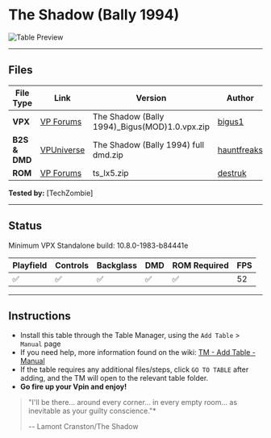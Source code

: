 ﻿# The Shadow (Bally 1994)

![Table Preview](../../images/vpx-theshadow-table.jpg)

---

## Files
| File Type | Link | Version | Author |  
|-----------|--------|----------|--------------|
| **VPX**  | [ VP Forums](https://www.vpforums.org/index.php?app=downloads&showfile=17050) | The Shadow (Bally 1994)_Bigus(MOD)1.0.vpx.zip | [bigus1](https://www.vpforums.org/index.php?showuser=107629) |
| **B2S & DMD** | [VPUniverse](https://vpuniverse.com/files/file/12214-the-shadow-bally-1994-b2s-with-full-dmd/) | The Shadow (Bally 1994) full dmd.zip | [hauntfreaks](https://vpuniverse.com/profile/5216-hauntfreaks/) |
| **ROM** | [VP Forums](https://www.vpforums.org/index.php?app=downloads&showfile=212) | ts_lx5.zip | [destruk](https://www.vpforums.org/index.php?showuser=5) |

**Tested by:** [TechZombie]

---


## Status 

Minimum VPX Standalone build: 10.8.0-1983-b84441e

| Playfield | Controls | Backglass | DMD | ROM Required | FPS | 
|-----------|----------|-----------|-----|--------------|-----|
| :white_check_mark: | :white_check_mark: | :white_check_mark: | :white_check_mark: | :white_check_mark: | 52 |

---

## Instructions

- Install this table through the Table Manager, using the `Add Table` > `Manual` page
- If you need help, more information found on the wiki: [TM - Add Table - Manual](https://github.com/LegendsUnchained/vpx-standalone-alp4k/wiki/%5B04%5D-%F0%9F%A7%A1-TM-%E2%80%90-Other-Features#add-table---manual)
- If the table requires any additional files/steps, click `GO TO TABLE` after adding, and the TM will open to the relevant table folder.
- **Go fire up your Vpin and enjoy!**
> "I'll be there... around every corner... in every empty room... as inevitable as your guilty conscience."*
>
>  -- Lamont Cranston/The Shadow

